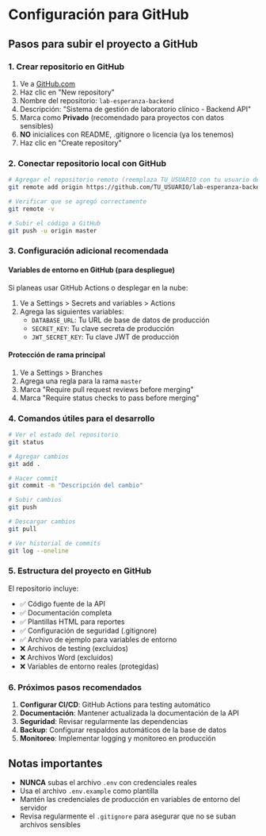 # Configuración para GitHub

## Pasos para subir el proyecto a GitHub

### 1. Crear repositorio en GitHub
1. Ve a [GitHub.com](https://github.com)
2. Haz clic en "New repository"
3. Nombre del repositorio: `lab-esperanza-backend`
4. Descripción: "Sistema de gestión de laboratorio clínico - Backend API"
5. Marca como **Privado** (recomendado para proyectos con datos sensibles)
6. **NO** inicialices con README, .gitignore o licencia (ya los tenemos)
7. Haz clic en "Create repository"

### 2. Conectar repositorio local con GitHub

```bash
# Agregar el repositorio remoto (reemplaza TU_USUARIO con tu usuario de GitHub)
git remote add origin https://github.com/TU_USUARIO/lab-esperanza-backend.git

# Verificar que se agregó correctamente
git remote -v

# Subir el código a GitHub
git push -u origin master
```

### 3. Configuración adicional recomendada

#### Variables de entorno en GitHub (para despliegue)
Si planeas usar GitHub Actions o desplegar en la nube:

1. Ve a Settings > Secrets and variables > Actions
2. Agrega las siguientes variables:
   - `DATABASE_URL`: Tu URL de base de datos de producción
   - `SECRET_KEY`: Tu clave secreta de producción
   - `JWT_SECRET_KEY`: Tu clave JWT de producción

#### Protección de rama principal
1. Ve a Settings > Branches
2. Agrega una regla para la rama `master`
3. Marca "Require pull request reviews before merging"
4. Marca "Require status checks to pass before merging"

### 4. Comandos útiles para el desarrollo

```bash
# Ver el estado del repositorio
git status

# Agregar cambios
git add .

# Hacer commit
git commit -m "Descripción del cambio"

# Subir cambios
git push

# Descargar cambios
git pull

# Ver historial de commits
git log --oneline
```

### 5. Estructura del proyecto en GitHub

El repositorio incluye:
- ✅ Código fuente de la API
- ✅ Documentación completa
- ✅ Plantillas HTML para reportes
- ✅ Configuración de seguridad (.gitignore)
- ✅ Archivo de ejemplo para variables de entorno
- ❌ Archivos de testing (excluidos)
- ❌ Archivos Word (excluidos)
- ❌ Variables de entorno reales (protegidas)

### 6. Próximos pasos recomendados

1. **Configurar CI/CD**: GitHub Actions para testing automático
2. **Documentación**: Mantener actualizada la documentación de la API
3. **Seguridad**: Revisar regularmente las dependencias
4. **Backup**: Configurar respaldos automáticos de la base de datos
5. **Monitoreo**: Implementar logging y monitoreo en producción

## Notas importantes

- **NUNCA** subas el archivo `.env` con credenciales reales
- Usa el archivo `.env.example` como plantilla
- Mantén las credenciales de producción en variables de entorno del servidor
- Revisa regularmente el `.gitignore` para asegurar que no se suban archivos sensibles
